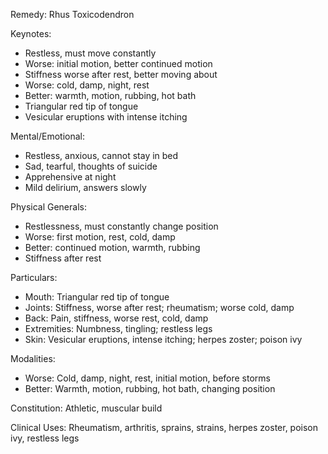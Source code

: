 Remedy: Rhus Toxicodendron

Keynotes:
- Restless, must move constantly
- Worse: initial motion, better continued motion
- Stiffness worse after rest, better moving about
- Worse: cold, damp, night, rest
- Better: warmth, motion, rubbing, hot bath
- Triangular red tip of tongue
- Vesicular eruptions with intense itching

Mental/Emotional:
- Restless, anxious, cannot stay in bed
- Sad, tearful, thoughts of suicide
- Apprehensive at night
- Mild delirium, answers slowly

Physical Generals:
- Restlessness, must constantly change position
- Worse: first motion, rest, cold, damp
- Better: continued motion, warmth, rubbing
- Stiffness after rest

Particulars:
- Mouth: Triangular red tip of tongue
- Joints: Stiffness, worse after rest; rheumatism; worse cold, damp
- Back: Pain, stiffness, worse rest, cold, damp
- Extremities: Numbness, tingling; restless legs
- Skin: Vesicular eruptions, intense itching; herpes zoster; poison ivy

Modalities:
- Worse: Cold, damp, night, rest, initial motion, before storms
- Better: Warmth, motion, rubbing, hot bath, changing position

Constitution: Athletic, muscular build

Clinical Uses: Rheumatism, arthritis, sprains, strains, herpes zoster, poison ivy, restless legs